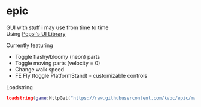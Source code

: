 # epic
GUI with stuff i may use from time to time  
Using [Pepsi's UI Library](https://v3rmillion.net/showthread.php?tid=1139856)

Currently featuring
- Toggle flashy/bloomy (neon) parts
- Toggle moving parts (velocity = 0)
- Change walk speed
- FE Fly (toggle PlatformStand) - customizable controls

Loadstring
```lua
loadstring(game:HttpGet("https://raw.githubusercontent.com/kvbc/epic/main/epic.lua"))
```
